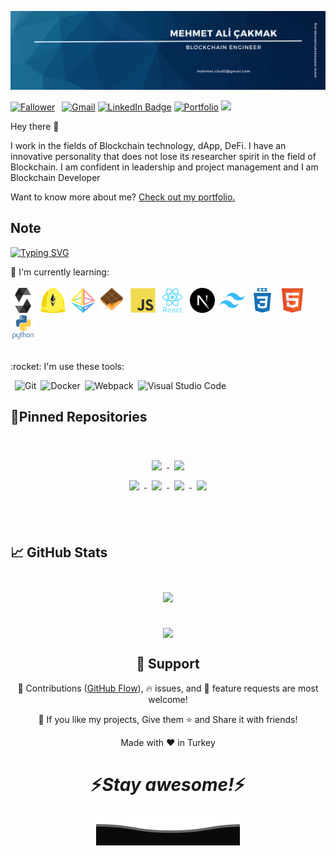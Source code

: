 [![MEHMET ALİ ÇAKMAK](https://github.com/MhAliCakmak/MhAliCakmak/blob/main/asset/banner3.png)](https://mehmetalicakmak.org/)
<br/>

[![Fallower](https://img.shields.io/github/followers/MhAliCakmak?color=Red&logoColor=Grey&style=social)](https://github.com/MhAliCakmak?tab=followers)
&ensp;[![Gmail](https://img.shields.io/badge/-Gmail-C71610?style=flat-square&logo=Gmail&logoColor=FFFFFF)](mailto:mehmet_cbu63@gmail.com)
[![LinkedIn Badge](https://img.shields.io/badge/LinkedIn-Profile-informational?style=flat&logo=linkedin&logoColor=white&color=0D76A8)](https://www.linkedin.com/in/mhalicakmak/)
[![Portfolio](https://img.shields.io/badge/-Portfolio-000000?style=flat-square&logoColor=FFFFFF)](https://mehmetalicakmak.org)
![](https://komarev.com/ghpvc/?username=MhAliCakmak&color=blueviolet&style=flat-square)

Hey there 👋

I work in the fields of Blockchain technology, dApp, DeFi. I have an innovative personality that does not lose its researcher spirit in the field of Blockchain. I am confident in leadership and project management and I am Blockchain Developer

Want to know more about me? [Check out my portfolio.](https://www.linkedin.com/in/mhalicakmak/)<br>

## Note

[![Typing SVG](https://readme-typing-svg.herokuapp.com?color=%2336BCF7&lines=You+Can+Find+Code+Here+About+;Blockchain+And+DApp+;Solidity+;Ethereum+;React+;Next.js+;Happy+Deploying+%F0%9F%92%96)](https://github.com/MhAliCakmak)

<div>

🌱 I'm currently learning:
<br>
<br>
<img src="https://github.com/devicons/devicon/blob/master/icons/solidity/solidity-original.svg" title="Solidity" alt="Solidity" width="40" height="40"/>&nbsp;
<img src="https://github.com/MhAliCakmak/MhAliCakmak/blob/main/asset/hardhat-seeklogo.com.svg"  title="Hardhat" alt="Hardhat" width="40" height="40"/>&nbsp;
<img src="https://github.com/MhAliCakmak/MhAliCakmak/blob/main/asset/ethereum-eth-seeklogo.com.svg"  title="Ethereum" alt="Ethereum" width="40" height="40"/>&nbsp;
<img src="https://github.com/MhAliCakmak/MhAliCakmak/blob/main/asset/waffle-seeklogo.com.svg"  title="waffle" alt="waflle" width="40" height="40"/>&nbsp;
<img src="https://github.com/devicons/devicon/blob/master/icons/javascript/javascript-original.svg" title="JavaScript" alt="JavaScript" width="40" height="40"/>&nbsp;
<img src="https://github.com/devicons/devicon/blob/master/icons/react/react-original-wordmark.svg" title="React" alt="React" width="40" height="40"/>&nbsp;
<img src="https://github.com/devicons/devicon/blob/master/icons/nextjs/nextjs-original.svg"  title="next-js" alt="next-js" width="40" height="40"/>&nbsp;
<img src="https://github.com/devicons/devicon/blob/master/icons/tailwindcss/tailwindcss-original.svg"  title="Tailwindcss" alt="Tailwindcss" width="40" height="40"/>&nbsp;
<img src="https://github.com/devicons/devicon/blob/master/icons/css3/css3-plain-wordmark.svg"  title="CSS3" alt="CSS" width="40" height="40"/>&nbsp;
<img src="https://github.com/devicons/devicon/blob/master/icons/html5/html5-original.svg" title="HTML5" alt="HTML" width="40" height="40"/>&nbsp;
<img src="https://github.com/devicons/devicon/blob/master/icons/python/python-original-wordmark.svg" title="Python" alt="Python" width="40" height="40"/>&nbsp;

</div>
<br>
:rocket: I'm use these tools:

&ensp;![Git](https://img.shields.io/badge/-Git-3E2C00?style=flat-square&logo=Git)&ensp;![Docker](https://img.shields.io/badge/-Docker-384D54?style=flat-square&logo=Docker)&ensp;![Webpack](https://img.shields.io/badge/-Webpack-1C78C0?style=flat-square&logo=Webpack)&ensp;![Visual Studio Code](https://img.shields.io/badge/-VsCode-2C2C32?style=flat-square&logo=visual-studio-code&logoColor=0078D7)

## &#128204;Pinned Repositories

<br>
<p align="center">


<a href="https://github.com/MhAliCakmak/stack_overflow_nextjs13">
   <img align="center" style="margin:0.5rem" src="https://github-readme-stats.vercel.app/api/pin/?username=MhAliCakmak&repo=stack_overflow_nextjs13&theme=algolia&hide_border=true" />

</a>
<a href="https://github.com/MhAliCakmak/nft-marketplace">
   <img align="center" style="margin:0.5rem" src="https://github-readme-stats.vercel.app/api/pin/?username=MhAliCakmak&repo=nft-marketplace&theme=algolia&hide_border=true"/>

</a>

<br>



<a href="https://github.com/MhAliCakmak/ai-mern-image-generation">
   <img align="center" style="margin:0.5rem" src="https://github-readme-stats.vercel.app/api/pin/?username=MhAliCakmak&repo=ai-mern-image-generation&theme=algolia&hide_border=true"/>

</a>

<a href="https://github.com/MhAliCakmak/NFTBoostStake">
   <img align="center" style="margin:0.5rem" src="https://github-readme-stats.vercel.app/api/pin/?username=MhAliCakmak&repo=NFTBoostStake&theme=algolia&hide_border=true"/>

</a>
<a href="https://github.com/MhAliCakmak/react-web3">
   <img align="center" style="margin:0.5rem" src="https://github-readme-stats.vercel.app/api/pin/?username=MhAliCakmak&repo=react-web3&theme=algolia&hide_border=true" />

</a>
   
<a href="https://github.com/MhAliCakmak/buyMeACoffee-web3">
   <img align="center" style="margin:0.5rem" src="https://github-readme-stats.vercel.app/api/pin/?username=MhAliCakmak&repo=buyMeACoffee-web3&theme=algolia&hide_border=true"/>

</a>
   </p>
<br>
<br>

## &#x1f4c8; GitHub Stats

<div class="row">
  <div class="col" style="display: flex;align-items: center;justify-content: center;">
<p align="center">

<a href="https://github.com/MhAliCakmak">
  <img align="center" style="margin:0.7rem" src="https://github-readme-stats.vercel.app/api/top-langs/?username=MhAliCakmak&count_private=true&hide=html&line_height=45,css&theme=algolia&hide_border=true" />
</a>
     </p>
  </div>


<div class="col">
   <p align="center">
   </p>
    <p align="center">  
  <img align="center" src = "https://github-readme-streak-stats.herokuapp.com?user=MhAliCakmak&theme=algolia&hide_border=true">
   </p>
   </div>
  
</div>


<h2 align="center">🤝 Support</h2>

<p align="center">🎀 Contributions (<a href="https://guides.github.com/introduction/flow" title="GitHub flow">GitHub Flow</a>), 🔥 issues, and 🥮 feature requests are most welcome!</p>

<p align="center">💙 If you like my projects, Give them ⭐ and Share it with friends!</p>
</p>
<p align="center">Made with ❤️ in Turkey</p>

<h1 align='center'>⚡️<i>Stay awesome!</i>⚡️</h1>

<p align="center">
        <img src="https://raw.githubusercontent.com/MhAliCakmak/MhAliCakmak/0dbbe740af89d5a1fe3bb3aea3bdeddf2c57bb2c/asset/Bottom.svg" alt="Github Stats" />
</p>
